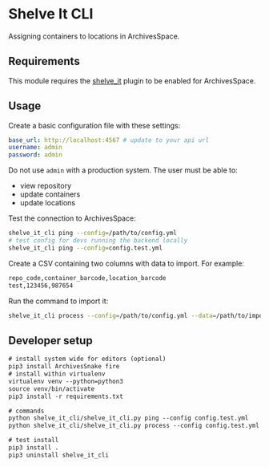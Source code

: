 # Shelve It CLI

Assigning containers to locations in ArchivesSpace.

## Requirements

This module requires the [shelve_it](https://github.com/lyrasis/shelve_it.git) plugin to be enabled
for ArchivesSpace.

## Usage

Create a basic configuration file with these settings:

```yml
base_url: http://localhost:4567 # update to your api url
username: admin
password: admin
```

Do not use `admin` with a production system. The user must be able to:

- view repository
- update containers
- update locations

Test the connection to ArchivesSpace:

```bash
shelve_it_cli ping --config=/path/to/config.yml
# test config for devs running the backend locally
shelve_it_cli ping --config=config.test.yml
```

Create a CSV containing two columns with data to import. For example:

```txt
repo_code,container_barcode,location_barcode
test,123456,987654
```

Run the command to import it:

```bash
shelve_it_cli process --config=/path/to/config.yml --data=/path/to/import.csv --output=/path/to/result.csv
```

## Developer setup

```txt
# install system wide for editors (optional)
pip3 install ArchivesSnake fire
# install within virtualenv
virtualenv venv --python=python3
source venv/bin/activate
pip3 install -r requirements.txt

# commands
python shelve_it_cli/shelve_it_cli.py ping --config config.test.yml
python shelve_it_cli/shelve_it_cli.py process --config config.test.yml --data barcodes.csv --output=result.csv

# test install
pip3 install .
pip3 uninstall shelve_it_cli
```
